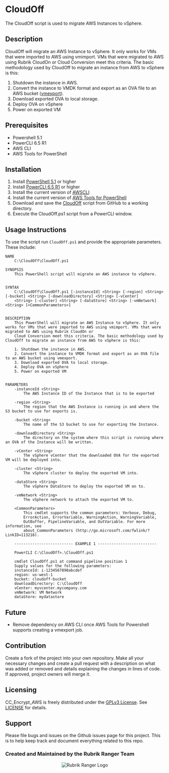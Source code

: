 # CloudOff

The CloudOff script is used to migrate AWS Instances to vSphere.

## Description

CloudOff will migrate an AWS Instance to vSphere. It only works for VMs that were imported to AWS using vmimport. VMs that were migrated to AWS using Rubrik CloudOn or Cloud Conversion meet this criteria. The basic methodology used by CloudOff to migrate an instance from AWS to vSphere is this:

1. Shutdown the instance in AWS.
2. Convert the instance to VMDK format and export as an OVA file to an AWS bucket ([vmexport](https://docs.aws.amazon.com/vm-import/latest/userguide/vmexport.html)).
3. Download exported OVA to local storage.
4. Deploy OVA on vSphere
5. Power on exported VM

## Prerequisites

- Powershell 5.1
- PowerCLI 6.5 R1
- AWS CLI
- AWS Tools for PowerShell

## Installation

1. Install [PowerShell 5.1](https://docs.microsoft.com/en-us/powershell/wmf/5.1/install-configure) or higher
2. Install [PowerCLI 6.5 R1](https://code.vmware.com/web/dp/tool/vmware-powercli/6.5) or higher
3. Install the current version of [AWSCLI](https://docs.aws.amazon.com/cli/latest/userguide/awscli-install-windows.html)
4. Install the current version of [AWS Tools for PowerShell](https://docs.aws.amazon.com/powershell/latest/userguide/pstools-getting-set-up-windows.html)
5. Download and save the [CloudOff](https://github.com/rubrik-devops/CloudOff) script from GitHub to a working directory.
6. Execute the CloudOff.ps1 script from a PowerCLI window.

## Usage Instructions

To use the script run `CloudOff.ps1` and provide the appropriate parameters. These include:

```text
NAME
    C:\CloudOff\CloudOff.ps1

SYNOPSIS
    This PowerShell script will migrate an AWS instance to vSphere.


SYNTAX
    C:\CloudOff\CloudOff.ps1 [-instanceId] <String> [-region] <String> [-bucket] <String> [-downloadDirectory] <String> [-vCenter]
    <String> [-cluster] <String> [-dataStore] <String> [-vmNetwork] <String> [<CommonParameters>]


DESCRIPTION
    This PowerShell will migrate an AWS Instance to vSphere. It only works for VMs that were imported to AWS using vmimport. VMs that were migrated to AWS using Rubrik CloudOn or
    Cloud Conversion meet this criteria. The basic methodology used by CloudOff to migrate an instance from AWS to vSphere is this:

    1. Shutdown the instance in AWS.
    2. Convert the instance to VMDK format and export as an OVA file to an AWS bucket using vmexport.
    3. Download exported OVA to local storage.
    4. Deploy OVA on vSphere
    5. Power on exported VM


PARAMETERS
    -instanceId <String>
        The AWS Instance ID of the Instance that is to be exported

    -region <String>
        The region that the AWS Instance is running in and where the S3 bucket to use for exports is.

    -bucket <String>
        The name of the S3 bucket to use for exporting the Instance.

    -downloadDirectory <String>
        The directory on the system where this script is running where an OVA of the Instance will be written.

    -vCenter <String>
        The vSphere vCenter that the downloaded OVA for the exported VM will be deployed into.

    -cluster <String>
        The vSphere cluster to deploy the exported VM into.

    -dataStore <String>
        The vSphere DataStore to deploy the exported VM on to.

    -vmNetwork <String>
        The vSphere network to attach the exported VM to.

    <CommonParameters>
        This cmdlet supports the common parameters: Verbose, Debug,
        ErrorAction, ErrorVariable, WarningAction, WarningVariable,
        OutBuffer, PipelineVariable, and OutVariable. For more information, see
        about_CommonParameters (http://go.microsoft.com/fwlink/?LinkID=113216).

    -------------------------- EXAMPLE 1 --------------------------

    PowerCLI C:\CloudOff>.\CloudOff.ps1

    cmdlet CloudOff.ps1 at command pipeline position 1
    Supply values for the following parameters:
    instanceId: i-1234567890abcdef
    region: us-west-1
    bucket: cloudoff-bucket
    downloadDirectory: C:\CloudOff
    vCenter: myvcenter.mycompany.com
    vmNetwork: VM Network
    dataStore: mydatastore
```

## Future

- Remove dependency on AWS CLI once AWS Tools for Powershell supports creating a vmexport job.

## Contribution

Create a fork of the project into your own repository. Make all your necessary changes and create a pull request with a description on what was added or removed and details explaining the changes in lines of code. If approved, project owners will merge it.

## Licensing

CC_Encrypt_AWS is freely distributed under the [GPLv3 License](https://www.gnu.org/licenses/gpl-3.0.en.html "LICENSE"). See [LICENSE](https://github.com/rubrik-devops/CloudOff/blob/master/LICENSE) for details.

## Support

Please file bugs and issues on the Github issues page for this project. This is to help keep track and document everything related to this repo.

### Created and Maintained by the Rubrik Ranger Team

<p align="center">
  <img src="https://user-images.githubusercontent.com/8610203/37415009-6f9cf416-2778-11e8-8b56-052a8e41c3c8.png" alt="Rubrik Ranger Logo"/>
</p>